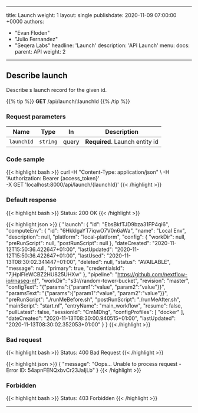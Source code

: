 ---
title: Launch
weight: 1
layout: single
publishdate: 2020-11-09 07:00:00 +0000
authors:
  - "Evan Floden"
  - "Julio Fernandez"
  - "Seqera Labs"
headline: 'Launch'
description: 'API Launch'
menu:
  docs:
    parent: API
    weight: 2

------------------------------------------------------------------------------------------------

## Describe launch
Describe s launch record for the given id.

{{% tip %}}
**GET** /api/launch/:launchId
{{% /tip %}}

### Request parameters
| Name | Type     | In | Description           |
|------|----------|----|-----------------------|
| `launchId` | `string` | query | **Required**. Launch entity id |

### Code sample
{{< highlight bash >}}
curl -H "Content-Type: application/json" \ 
     -H 'Authorization: Bearer {access_token}' \
     -X GET 'localhost:8000/api/launch/{launchId}'
{{< /highlight >}}

### Default response 
{{< highlight bash >}}
Status: 200 OK
{{< /highlight >}}

{{< highlight json >}}
{
    "launch": {
        "id": "EbsBkfTJD9bza31FP4qi6",
        "computeEnv": {
            "id": "6HkkIgaYT7iqwO7V0n6aWa",
            "name": "Local Env",
            "description": null,
            "platform": "local-platform",
            "config": {
                "workDir": null,
                "preRunScript": null,
                "postRunScript": null
            },
            "dateCreated": "2020-11-12T15:50:36.422647+01:00",
            "lastUpdated": "2020-11-12T15:50:36.422647+01:00",
            "lastUsed": "2020-11-13T08:30:02.341447+01:00",
            "deleted": null,
            "status": "AVAILABLE",
            "message": null,
            "primary": true,
            "credentialsId": "7jHplFIeWCBZ2HU825UHXw"
        },
        "pipeline": "https://github.com/nextflow-io/rnaseq-nf",
        "workDir": "s3://random-tower-bucket",
        "revision": "master",
        "configText": "{\"params\":{\"param1\":\"value\", \"param2\":\"value\"}}",
        "paramsText": "{\"params\":{\"param1\":\"value\", \"param2\":\"value\"}}",
        "preRunScript": "./runMeBefore.sh",
        "postRunScript": "./runMeAfter.sh",
        "mainScript": "start.nf",
        "entryName": "main_workflow",
        "resume": false,
        "pullLatest": false,
        "sessionId": "CmMDhg",
        "configProfiles": [
            "docker"
        ],
        "dateCreated": "2020-11-13T08:30:00.940515+01:00",
        "lastUpdated": "2020-11-13T08:30:02.352053+01:00"
    }
}
{{< /highlight >}}

### Bad request 
{{< highlight bash >}}
Status: 400 Bad Request
{{< /highlight >}}

{{< highlight json >}}
{
    "message": "Oops... Unable to process request - Error ID: 54apnFENQxbvCr23JaIjLb"
}
{{< /highlight >}}

### Forbidden 
{{< highlight bash >}}
Status: 403 Forbidden
{{< /highlight >}}

------------------------------------------------------------------------------------------------
